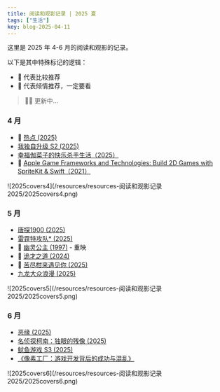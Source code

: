 ```yaml
---
title: 阅读和观影记录 | 2025 夏
tags: ["生活"]
key: blog-2025-04-11
---
```


这里是 2025 年 4-6 月的阅读和观影的记录。

<!--more-->

以下是其中特殊标记的逻辑：

* 🥪 代表比较推荐
* 🍣 代表倾情推荐，一定要看

> 🏋️‍♀️ 更新中...

### 4 月

* 🍣 [热点 (2025)](https://movie.douban.com/subject/36990427/)
* [我独自升级 S2 (2025)](https://movie.douban.com/subject/36837352/)
* [幸福伽菜子的快乐杀手生活（2025）](https://movie.douban.com/subject/36883141/)
* 🥪 [Apple Game Frameworks and Technologies: Build 2D Games with SpriteKit & Swift（2021）](https://www.amazon.com/Apple-Game-Frameworks-Technologies-SpriteKit/dp/1680507842)

![2025covers4](/resources/resources-阅读和观影记录 2025/2025covers4.png)

### 5 月

* [唐探1900 (2025)](https://movie.douban.com/subject/36282639/)
* [雷霆特攻队* (2025)](https://movie.douban.com/subject/35927475/)
* 🥪 [幽灵公主 (1997)](https://movie.douban.com/subject/1297359/) - 重映
* 🥪 [诡才之道 (2024)](https://movie.douban.com/subject/35364691/)
* 🥪 [苦尽柑来遇见你 (2025)](https://movie.douban.com/subject/36053256/)
* [九龙大众浪漫 (2025)](https://movie.douban.com/subject/36969210/)

![2025covers5](/resources/resources-阅读和观影记录 2025/2025covers5.png)

### 6 月

* [恶缘 (2025)](https://movie.douban.com/subject/36544596/)
* [名侦探柯南：独眼的残像 (2025)](http://movie.douban.com/subject/36851291/)
* [鱿鱼游戏 S3 (2025)](https://movie.douban.com/subject/36407380/)
* [《像素工厂：游戏开发背后的成功与混乱》](https://book.douban.com/subject/36102420/)

![2025covers6](/resources/resources-阅读和观影记录 2025/2025covers6.png)
